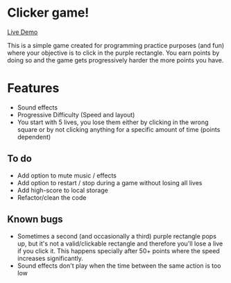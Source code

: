 # Clicker game!

[Live Demo](https://janseulin.github.io/clicker-game/)

This is a simple game created for programming practice purposes (and fun) where your objective is to click in the purple rectangle. You earn points by doing so and the game gets progressively harder the more points you have.

# Features

- Sound effects
- Progressive Difficulty (Speed and layout)
- You start with 5 lives, you lose them either by clicking in the wrong square or by not clicking anything for a specific amount of time (points dependent)

## To do

- Add option to mute music / effects
- Add option to restart / stop during a game without losing all lives
- Add high-score to local storage
- Refactor/clean the code

## Known bugs

- Sometimes a second (and occasionally a third) purple rectangle pops up, but it's not a valid/clickable rectangle and therefore you'll lose a live if you click it. This happens specially after 50+ points where the speed increases significantly.
- Sound effects don't play when the time between the same action is too low
